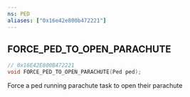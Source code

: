 ```yaml
---
ns: PED
aliases: ["0x16e42e800b472221"]
---
```

## FORCE_PED_TO_OPEN_PARACHUTE

```c
// 0x16E42E800B472221
void FORCE_PED_TO_OPEN_PARACHUTE(Ped ped);
```

Force a ped running parachute task to open their parachute

